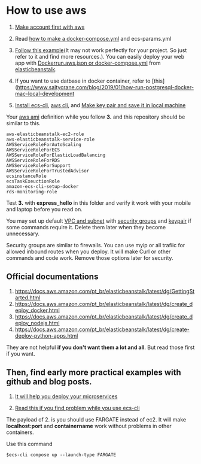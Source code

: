 # How to use aws

1. [Make account first with aws](https://aws.amazon.com/) 

2. Read [how to make a docker-compose.yml](https://docs.docker.com/compose/compose-file/#command) and ecs-params.yml 

3. [Follow this example](https://docker-curriculum.com/#docker-on-aws)(It may not work perfectly for your project. So just refer to it and find more resources.). You can easily deploy your web app with [Dockerrun.aws.json or docker-compose.yml](https://docs.aws.amazon.com/pt_br/elasticbeanstalk/latest/dg/create_deploy_docker_v2config.html#create_deploy_docker_v2config_dockerrun) from [elasticbeanstalk](https://aws.amazon.com/pt/elasticbeanstalk/). 

4. If you want to use datbase in docker container, refer to [this](https://www.saltycrane.com/blog/2019/01/how-run-postgresql-docker-mac-local-development

5. [Install ecs-cli](https://docs.aws.amazon.com/AmazonECS/latest/developerguide/ECS_CLI_installation.html), [aws cli](https://docs.aws.amazon.com/pt_br/cli/latest/userguide/install-linux-al2017.html), and [Make key pair and save it in local machine](https://console.aws.amazon.com/ec2/home?region=us-east-1#KeyPairs:sort=keyName)

Your [aws ami](https://console.aws.amazon.com/iam/home) definition while you follow **3.** and this repository should be similar to this.

```console
aws-elasticbeanstalk-ec2-role
aws-elasticbeanstalk-service-role
AWSServiceRoleForAutoScaling
AWSServiceRoleForECS
AWSServiceRoleForElasticLoadBalancing
AWSServiceRoleForRDS
AWSServiceRoleForSupport
AWSServiceRoleForTrustedAdvisor
ecsinstanceRole
ecsTaskExeuctionRole
amazon-ecs-cli-setup-docker
rds-monitoring-role
```

Test **3.** with **express_hello** in this folder and verify it work with your mobile and laptop before you read on. 

You may set up default [VPC and subnet](https://docs.aws.amazon.com/vpc/latest/userguide/what-is-amazon-vpc.html) with [security groups](https://docs.aws.amazon.com/pt_br/vpc/latest/userguide/VPC_SecurityGroups.html) and [keypair](https://console.aws.amazon.com/ec2/home#KeyPairs) if some commands require it. Delete them later when they become unnecessary.

Security groups are similar to firewalls. You can use myip or all trafiic for allowed inbound routes when you deploy. It will make Curl or other commands and code work. Remove those options later for security. 

## Official documentations 

1. https://docs.aws.amazon.com/pt_br/elasticbeanstalk/latest/dg/GettingStarted.html
2. https://docs.aws.amazon.com/pt_br/elasticbeanstalk/latest/dg/create_deploy_docker.html
3. https://docs.aws.amazon.com/pt_br/elasticbeanstalk/latest/dg/create_deploy_nodejs.html
4. https://docs.aws.amazon.com/pt_br/elasticbeanstalk/latest/dg/create-deploy-python-apps.html

They are not helpful **if you don't want them a lot and all**. But read those first if you want.

## Then, find early more practical examples with github and blog posts.

1. [It will help you deploy your microservices](https://github.com/burningion/ecs-fargate-deployment-tutorial/blob/master/ecs-params.yml)

2. [Read this if you find problem while you use ecs-cli](https://github.com/aws/amazon-ecs-cli/issues/627)

The payload of 2. is you should use FARGATE instead of ec2. It will make **localhost:port** and **containername** work without problems in other containers. 

Use this command 

```console
$ecs-cli compose up --launch-type FARGATE
```


